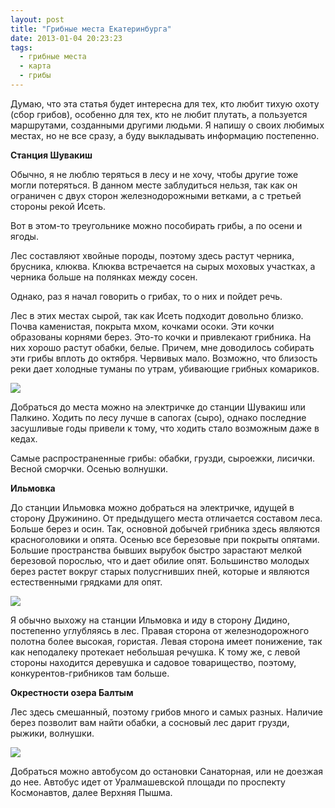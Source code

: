 ```yaml
---
layout: post
title: "Грибные места Екатеринбурга"
date: 2013-01-04 20:23:23
tags:
  - грибные места
  - карта
  - грибы
---
```

Думаю, что эта статья будет интересна для тех, кто любит тихую охоту
(сбор грибов), особенно для тех, кто не любит плутать, а пользуется
маршрутами, созданными другими людьми. Я напишу о своих любимых местах,
но не все сразу, а буду выкладывать информацию постепенно.

**Станция Шувакиш**

Обычно, я не люблю теряться в лесу и не хочу, чтобы другие тоже могли
потеряться. В данном месте заблудиться нельзя, так как он ограничен с
двух сторон железнодорожными ветками, а с третьей стороны рекой Исеть.

Вот в этом-то треугольнике можно пособирать грибы, а по осени и ягоды.

Лес составляют хвойные породы, поэтому здесь растут черника, брусника,
клюква. Клюква встречается на сырых моховых участках, а черника больше
на полянках между сосен.

Однако, раз я начал говорить о грибах, то о них и пойдет речь.

Лес в этих местах сырой, так как Исеть подходит довольно близко. Почва
каменистая, покрыта мхом, кочками осоки. Эти кочки образованы корнями
берез. Это-то кочки и привлекают грибника. На них хорошо растут обабки,
белые. Причем, мне доводилось собирать эти грибы вплоть до октября.
Червивых мало. Возможно, что близость реки дает холодные туманы по
утрам, убивающие грибных комариков.

![](http://fishingguru.ru/uploads/images/00/00/01/2013/01/04/6a9e05.jpg)

Добраться до места можно на электричке до станции Шувакиш или Палкино.
Ходить по лесу лучше в сапогах (сыро), однако последние засушливые годы
привели к тому, что ходить стало возможным даже в кедах.

Самые распространенные грибы: обабки, грузди, сыроежки, лисички. Весной
сморчки. Осенью волнушки.

**Ильмовка**

До станции Ильмовка можно добраться на электричке, идущей в сторону
Дружинино. От предыдущего места отличается составом леса. Больше берез и
осин. Так, основной добычей грибника здесь являются красноголовики и
опята. Осенью все березовые при покрыты опятами. Большие пространства
бывших вырубок быстро зарастают мелкой березовой порослью, что и дает
обилие опят. Большинство молодых берез растет вокруг старых полусгнивших
пней, которые и являются естественными грядками для опят.

![](http://fishingguru.ru/uploads/images/00/00/01/2013/01/04/421a53.jpg)

Я обычно выхожу на станции Ильмовка и иду в сторону Дидино, постепенно
углубляясь в лес. Правая сторона от железнодорожного полотна более
высокая, гористая. Левая сторона имеет понижение, так как неподалеку
протекает небольшая речушка. К тому же, с левой стороны находится
деревушка и садовое товарищество, поэтому, конкурентов-грибников там
больше.

**Окрестности озера Балтым**

Лес здесь смешанный, поэтому грибов много и самых разных. Наличие берез
позволит вам найти обабки, а сосновый лес дарит грузди, рыжики,
волнушки.

![](http://fishingguru.ru/uploads/images/00/00/01/2013/01/05/71a6eb.jpg)

Добраться можно автобусом до остановки Санаторная, или не доезжая до
нее. Автобус идет от Уралмашевской площади по проспекту Космонавтов,
далее Верхняя Пышма.
